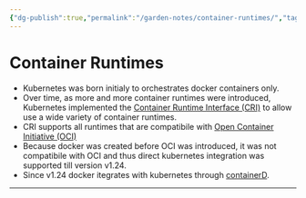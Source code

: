 ```yaml
---
{"dg-publish":true,"permalink":"/garden-notes/container-runtimes/","tags":["note","seedling"],"created":"2023-04-05","updated":"2024-11-29T14:43"}
---
```


# Container Runtimes

- Kubernetes was born initialy to orchestrates docker containers only. 
- Over time, as more and more container runtimes were introduced, Kubernetes implemented the [Container Runtime Interface (CRI)](https://kubernetes.io/docs/concepts/architecture/cri/) to allow use a wide variety of container runtimes.
- CRI supports all runtimes that are compatibile with [Open Container Initiative (OCI)](https://www.opencontainers.org/)
- Because docker was created before OCI was introduced, it was not compatibile with OCI and thus direct kubernetes integration was supported till version v1.24.
- Since v1.24 docker itegrates with kubernetes through [containerD](https://containerd.io/).


---
